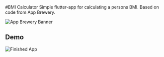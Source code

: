 #BMI Calculator
Simple flutter-app for calculating a persons BMI. Based on code from App Brewery. 

![App Brewery Banner](https://github.com/londonappbrewery/Images/blob/master/AppBreweryBanner.png)

## Demo

![Finished App](https://github.com/londonappbrewery/Images/blob/master/bmi-calc-demo.gif)












